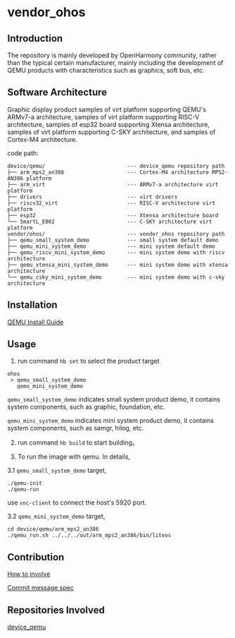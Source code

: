 # vendor_ohos

## Introduction

The repository is mainly developed by OpenHarmony community, rather than the
typical certain manufacturer, mainly including the development of QEMU products
with characteristics such as graphics, soft bus, etc.

## Software Architecture

Graphic display product samples of virt platform supporting QEMU's ARMv7-a
architecture, samples of virt platform supporting RISC-V architecture,
samples of esp32 board supporting Xtensa architecture, samples of virt
platform supporting C-SKY architecture, and samples of Cortex-M4 architecture.

code path:

```
device/qemu/                          --- device_qemu repository path
├── arm_mps2_an386                    --- Cortex-M4 architecture MPS2-AN386 platform
├── arm_virt                          --- ARMv7-a architecture virt platform
├── drivers                           --- virt drivers
├── riscv32_virt                      --- RISC-V architecture virt platform
├── esp32                             --- Xtensa architecture board
└── SmartL_E802                       --- C-SKY architecture virt platform
vendor/ohos/                          --- vendor_ohos repository path
├── qemu_small_system_demo            --- small system default demo
├── qemu_mini_system_demo             --- mini system default demo
├── qemu_riscv_mini_system_demo       --- mini system demo with riscv architecture
├── qemu_xtensa_mini_system_demo      --- mini system demo with xtensa architecture
└── qemu_csky_mini_system_demo        --- mini system demo with c-sky architecture
```

## Installation

[QEMU Install Guide](https://gitee.com/openharmony/device_qemu/blob/HEAD/README.md)

## Usage

1. run command `hb set` to select the product target
```
ohos
 > qemu_small_system_demo
   qemu_mini_system_demo
```

`qemu_small_system_demo` indicates small system product demo, it contains
system components, such as graphic, foundation, etc.

`qemu_mini_system_demo` indicates mini system product demo, it contains
system components, such as samgr, hilog, etc.

2. run command `hb build` to start building。

3. To run the image with qemu. In details,

3.1 `qemu_small_system_demo` target,

```
./qemu-init
./qemu-run
```

use `vnc-client` to connect the host's 5920 port.

3.2 `qemu_mini_system_demo` target,

```
cd device/qemu/arm_mps2_an386
./qemu_run.sh ../../../out/arm_mps2_an386/bin/liteos
```
## Contribution

[How to involve](https://gitee.com/openharmony/docs/blob/HEAD/en/contribute/contribution.md)

[Commit message spec](https://gitee.com/openharmony/device_qemu/wikis/Commit%20message%E8%A7%84%E8%8C%83?sort_id=4042860)

## Repositories Involved

[device\_qemu](https://gitee.com/openharmony/device_qemu/blob/HEAD/README.md)

